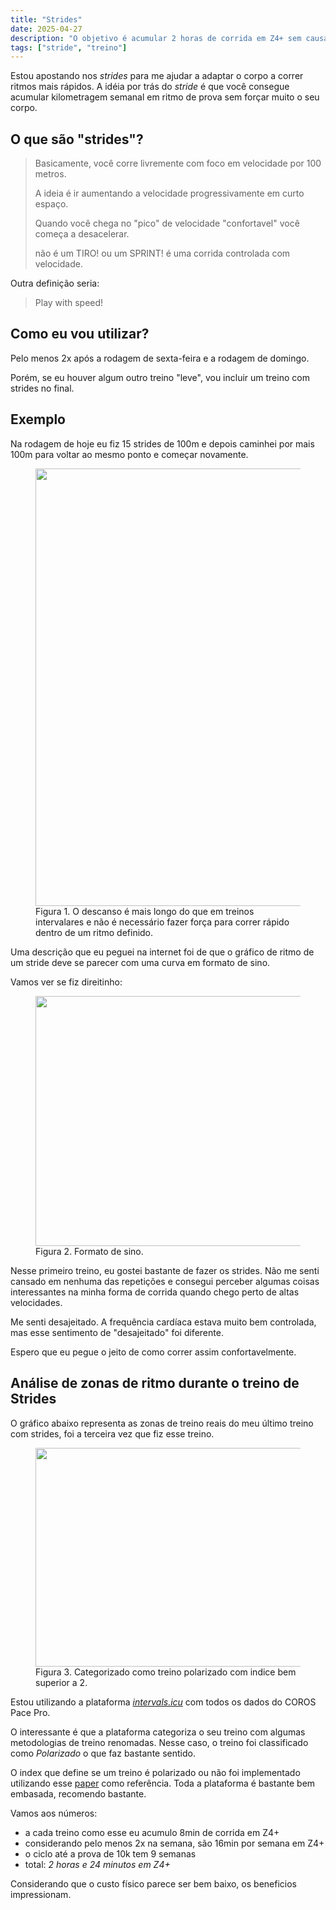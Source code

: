 ```yaml
---
title: "Strides"
date: 2025-04-27
description: "O objetivo é acumular 2 horas de corrida em Z4+ sem causar danos ao corpo. Por enquanto, os strides são treinos adicionais no meu ciclo, porém com grandes chances de ficarem permanentemente."
tags: ["stride", "treino"]
---
```


Estou apostando nos _strides_ para me ajudar a adaptar o corpo a correr ritmos
mais rápidos. A idéia por trás do _stride_ é que você consegue acumular
kilometragem semanal em ritmo de prova sem forçar muito o seu corpo.

## O que são "strides"?

> Basicamente, você corre livremente com foco em velocidade por 100 metros.
>
> A ideia é ir aumentando a velocidade progressivamente em curto espaço.
>
> Quando você chega no "pico" de velocidade "confortavel" você começa a
> desacelerar.
>
> não é um TIRO! ou um SPRINT! é uma corrida controlada com velocidade.

Outra definição seria:

> Play with speed!

## Como eu vou utilizar?

Pelo menos 2x após a rodagem de sexta-feira e a rodagem de domingo. 

Porém, se eu houver algum outro treino "leve", vou incluir um treino com strides
no final.

## Exemplo

Na rodagem de hoje eu fiz 15 strides de 100m e depois caminhei por mais 100m
para voltar ao mesmo ponto e começar novamente.

<figure>
<img src="/diario-corrida/exemplo_strides.png" width="800" height="700">
<figcaption>Figura 1. O descanso é mais longo do que em treinos intervalares e
não é necessário fazer força para correr rápido dentro de um ritmo
definido.</figcaption>
</figure>

Uma descrição que eu peguei na internet foi de que o gráfico de ritmo de um
stride deve se parecer com uma curva em formato de sino. 

Vamos ver se fiz direitinho:

<figure>
<img src="/diario-corrida/exemplo_strides_bell.png" width="800" height="400">
<figcaption>Figura 2. Formato de sino.</figcaption>
</figure>

Nesse primeiro treino, eu gostei bastante de fazer os strides. Não me senti
cansado em nenhuma das repetições e consegui perceber algumas coisas
interessantes na minha forma de corrida quando chego perto de altas velocidades.

Me senti desajeitado. A frequência cardíaca estava muito bem controlada, mas
esse sentimento de "desajeitado" foi diferente.

Espero que eu pegue o jeito de como correr assim confortavelmente.

## Análise de zonas de ritmo durante o treino de Strides

O gráfico abaixo representa as zonas de treino reais do meu último treino com
strides, foi a terceira vez que fiz esse treino.

<figure>
<img src="/diario-corrida/strides_stats.png" width="600" height="350">
<figcaption>Figura 3. Categorizado como treino polarizado com indice bem superior a 2.</figcaption>
</figure>

Estou utilizando a plataforma [*intervals.icu*](https://intervals.icu)
com todos os dados do COROS Pace Pro.

O interessante é que a plataforma categoriza o seu treino com algumas
metodologias de treino renomadas. Nesse caso, o treino foi classificado como
*Polarizado* o que faz bastante sentido.

O index que define se um treino é polarizado ou não foi implementado utilizando esse [paper](https://www.researchgate.net/publication/333741113_The_Polarization-Index_A_Simple_Calculation_to_Distinguish_Polarized_From_Non-polarized_Training_Intensity_Distributions) como referência. Toda a plataforma é bastante bem embasada, recomendo bastante.

Vamos aos números:

- a cada treino como esse eu acumulo 8min de corrida em Z4+
- considerando pelo menos 2x na semana, são 16min por semana em Z4+
- o ciclo até a prova de 10k tem 9 semanas
- total: *2 horas e 24 minutos em Z4+*

Considerando que o custo físico parece ser bem baixo, os beneficios impressionam.
